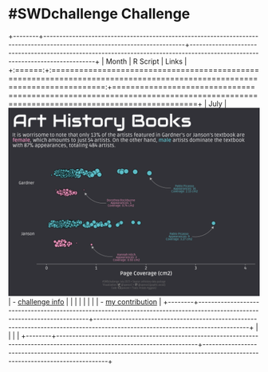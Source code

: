 # \#**SWDchallenge** Challenge

<!-- table header, followed by pictures link -->

+--------+--------------------------------------------------------------------------------------------------------------------------+------------------------------------------------------------------------------------------------------------------------------+
| Month  | R Script                                                                                                                 | Links                                                                                                                        |
+:======:+:========================================================================================================================:+==============================================================================================================================+
| July   | [![](07_July/07_July.png "July")](https://github.com/poncest/SWDchallange/tree/main/2023/07_July "Bring on the bubbles") | -   [challenge info](https://community.storytellingwithdata.com/challenges/jul-2023-bring-on-the-bubbles)                    |
|        |                                                                                                                          |                                                                                                                              |
|        |                                                                                                                          | -   [my contribution](https://community.storytellingwithdata.com/challenges/jul-2023-bring-on-the-bubbles/art-history-books) |
+--------+--------------------------------------------------------------------------------------------------------------------------+------------------------------------------------------------------------------------------------------------------------------+
|        |                                                                                                                          |                                                                                                                              |
+--------+--------------------------------------------------------------------------------------------------------------------------+------------------------------------------------------------------------------------------------------------------------------+
